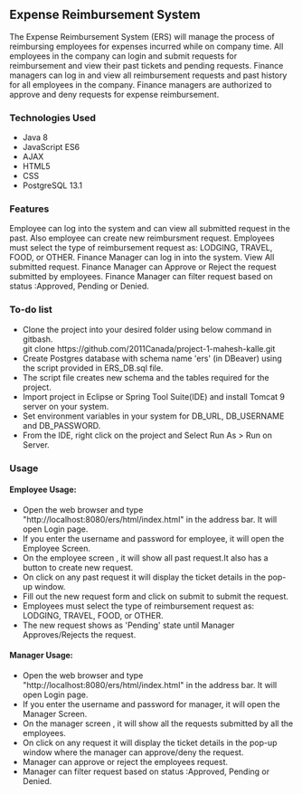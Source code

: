 <h2>Expense Reimbursement System</h2>
The Expense Reimbursement System (ERS) will manage the process of reimbursing employees for expenses incurred while on company time. 
All employees in the company can login and submit requests for reimbursement and view their past tickets and pending requests. 
Finance managers can log in and view all reimbursement requests and past history for all employees in the company. Finance managers are authorized to 
approve and deny requests for expense reimbursement.

<h3>Technologies Used</h3>
<ul>
<li>Java 8</li>
<li>JavaScript ES6</li>
<li>AJAX</li>
<li>HTML5</li>
<li>CSS</li>
<li>PostgreSQL 13.1</li>
</ul>

<h3>Features</h3>
Employee can log into the system and can view all submitted request in the past. Also employee can create new reimbursment request.
Employees must select the type of reimbursement request as: LODGING, TRAVEL, FOOD, or OTHER.
Finance Manager can log in into the system. View All submitted request.
Finance Manager can Approve or Reject the request submitted by employees.
Finance Manager can filter request based on status :Approved, Pending or Denied.

<h3>To-do list</h3>
<ul>
<li>Clone the project into your desired folder using below command in gitbash.</li>
git clone https://github.com/2011Canada/project-1-mahesh-kalle.git
<li>Create Postgres database with schema name 'ers' (in DBeaver) using the script provided in ERS_DB.sql file.</li>
<li>The script file creates new schema and the tables required for the project.</li>
<li>Import project in Eclipse or Spring Tool Suite(IDE) and install Tomcat 9 server on your system.</li>
<li>Set environment variables in your system for DB_URL, DB_USERNAME and DB_PASSWORD.</li>
<li>From the IDE, right click on the project and Select Run As > Run on Server.</li>
</ul>

<h3>Usage</h3>
<h4>Employee Usage:</h4>
<ul>
<li>Open the web browser and type "http://localhost:8080/ers/html/index.html" in the address bar. It will open Login page.</li>
<li>If you enter the username and password for employee, it will open the Employee Screen.</li>
<li>On the employee screen , it will show all past request.It also has a button to create new request.</li>
<li>On click on any past request it will display the ticket details in the pop-up window.</li>
<li>Fill out the new request form and click on submit to submit the request. </li>
<li>Employees must select the type of reimbursement request as: LODGING, TRAVEL, FOOD, or OTHER.</li>
<li>The new request shows as 'Pending' state until Manager Approves/Rejects the request.</li>
</ul
<img src="https://github.com/2011Canada/project-1-mahesh-kalle/blob/main/Images/Login%20Page.png"/ >

<h4>Manager Usage:</h4>
<ul>
<li>Open the web browser and type "http://localhost:8080/ers/html/index.html" in the address bar. It will open Login page.</li>
<li>If you enter the username and password for manager, it will open the Manager Screen.</li>
<li>On the manager screen , it will show all the requests submitted by all the employees.</li>
<li>On click on any request it will display the ticket details in the pop-up window where the manager can approve/deny the request.</li>
<li>Manager can approve or reject the employees request.</li>
<li>Manager can filter request based on status :Approved, Pending or Denied.</li>
</ul>
